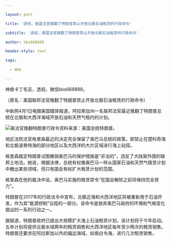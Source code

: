 ---
layout: post
title: '透视，美国法官推翻了特朗普禁止开放北极石油租赁的行政命令'
subtitle: '透视，美国法官推翻了特朗普禁止开放北极石油租赁的行政命令'
author: kbs668888
header-style: text
tags:
  - Web
---
神兽卡丁毛豆，透视，微信kbs668888。

（原名：美国联邦法官推翻了特朗普禁止开放北极石油租赁的行政命令）

中新网4月1日电据美国媒体报道，阿拉斯加州一名联邦法官最近推翻了特朗普总统在北极和大西洋海域开放石油和天然气租约的计划。

![美法官推翻特朗普行政令](http://dingyue.ws.126.net/ZP1pFUZhkrtsadIdCxybjX4x8UpD5R62OoeXaXO4v2V1n1554087814726.jpg)资料来源：美国总统特朗普。

地区法院法官格里森最近的决定完全保留了奥巴马总统的政策，即禁止在楚科奇海和北极波弗特海的部分地区以及大西洋的大片区域进行海上钻探。

格里森裁定特朗普试图撤销奥巴马的保护措施是“非法的”，违反了大陆架外围的联邦土地法。她说，根据法律，总统有权像奥巴马一样从国家石油和天然气租赁计划中撤出某些领域，但只有国会有权扩大租赁计划的范围。

格里森在他的裁决中说，奥巴马实施的租赁禁令“在国会解除之前将保持完全效力”。

特朗普在2017年的行政法令中宣布，北极近海和大西洋地区将被重新用于石油开发，作为其“能源控制”议程的一部分。该命令是放弃奥巴马政府的环境和气候变化倡议的一系列行动之一。

据报道，特朗普政府已提出大规模扩大海上石油租赁计划，该计划将于今年启动。五年计划将提供北极水域两年的租赁销售和大西洋地区每年至少两次的租赁销售。特朗普还要求在阿拉斯加以外的偏远海域，如南白令海，进行几次租赁销售。

